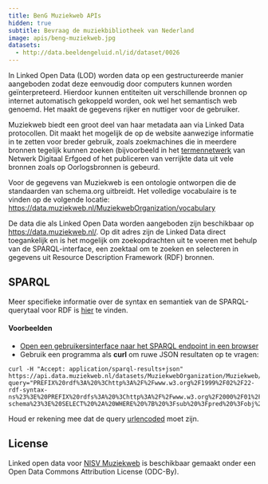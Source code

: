 ```yaml
---
title: BenG Muziekweb APIs
hidden: true
subtitle: Bevraag de muziekbibliotheek van Nederland
image: apis/beng-muziekweb.jpg
datasets:
  - http://data.beeldengeluid.nl/id/dataset/0026
---
```


In Linked Open Data (LOD) worden data op een gestructureerde manier aangeboden zodat deze eenvoudig door computers kunnen worden geïnterpreteerd. Hierdoor kunnen entiteiten uit verschillende bronnen op internet automatisch gekoppeld worden, ook wel het semantisch web genoemd. Het maakt de gegevens rijker en nuttiger voor de gebruiker.

Muziekweb biedt een groot deel van haar metadata aan via Linked Data protocollen. Dit maakt het mogelijk de op de website aanwezige informatie in te zetten voor breder gebruik, zoals zoekmachines die in meerdere bronnen tegelijk kunnen zoeken (bijvoorbeeld in het [termennetwerk](termennetwerk.netwerkdigitaalerfgoed.nl/) van Netwerk Digitaal Erfgoed of het publiceren van verrijkte data uit vele bronnen zoals op Oorlogsbronnen is gebeurd.

Voor de gegevens van Muziekweb is een ontologie ontworpen die de standaarden van schema.org uitbreidt. Het volledige vocabulaire is te vinden op de volgende locatie:
https://data.muziekweb.nl/MuziekwebOrganization/vocabulary

De data die als Linked Open Data worden aangeboden zijn beschikbaar op https://data.muziekweb.nl/. Op dit adres zijn de Linked Data direct toegankelijk en is het mogelijk om zoekopdrachten uit te voeren met behulp van de SPARQL-interface, een zoektaal om te zoeken en selecteren in gegevens uit Resource Description Framework (RDF) bronnen.

## SPARQL

Meer specifieke informatie over de syntax en semantiek van de SPARQL-querytaal voor RDF is [hier](https://www.w3.org/TR/rdf-sparql-query/) te vinden.

#### Voorbeelden

- [Open een gebruikersinterface naar het SPARQL endpoint in een browser](https://data.muziekweb.nl/MuziekwebOrganization/Muziekweb/sparql/Muziekweb)
- Gebruik een programma als **curl** om ruwe JSON resultaten op te vragen:

```
curl -H "Accept: application/sparql-results+json" https://api.data.muziekweb.nl/datasets/MuziekwebOrganization/Muziekweb/services/Muziekweb/sparql?query="PREFIX%20rdf%3A%20%3Chttp%3A%2F%2Fwww.w3.org%2F1999%2F02%2F22-rdf-syntax-ns%23%3E%20PREFIX%20rdfs%3A%20%3Chttp%3A%2F%2Fwww.w3.org%2F2000%2F01%2Frdf-schema%23%3E%20SELECT%20%2A%20WHERE%20%7B%20%3Fsub%20%3Fpred%20%3Fobj%20.%20%7D%20LIMIT%2010"
```

Houd er rekening mee dat de query [urlencoded](https://www.urlencoder.org/) moet zijn.

## License

Linked open data voor [NISV Muziekweb](/nl/datasets/muziekweb) is beschikbaar gemaakt onder een Open Data Commons Attribution License (ODC-By).
